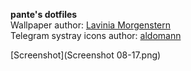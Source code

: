 **pante's dotfiles**  
Wallpaper author: [Lavinia Morgenstern](https://www.pexels.com/photo/backlit-dark-foggy-gloomy-558478/)  
Telegram systray icons author: [aldomann](https://github.com/aldomann/telegram-systray-icons)  

[Screenshot](Screenshot 08-17.png)